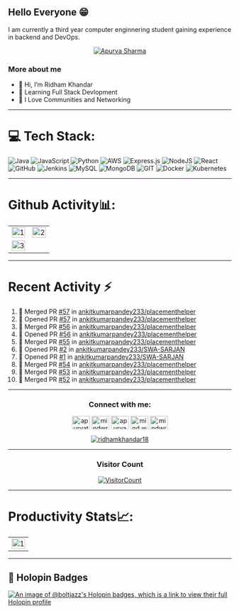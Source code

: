 
## Hello Everyone 😁 

I am currently a third year computer enginnering student gaining experience in backend and DevOps.

<p align="center"><a href="https://github.com/ryo-ma/github-profile-trophy"><img src="https://github-profile-trophy.vercel.app/?username=Rythm18&theme=dracula&column=4&margin-w=15&margin-h=15" alt="Apurva Sharma" /></a></p>


### More about me
- 👋 Hi, I’m Ridham Khandar
- 👀 Learning Full Stack Devlopment
- 🌱 I Love Communities and Networking


<hr>

# 💻 Tech Stack:
![Java](https://img.shields.io/badge/java-%23ED8B00.svg?style=for-the-badge&logo=java&logoColor=white) ![JavaScript](https://img.shields.io/badge/javascript-%23323330.svg?style=for-the-badge&logo=javascript&logoColor=%23F7DF1E) ![Python](https://img.shields.io/badge/python-3670A0?style=for-the-badge&logo=python&logoColor=ffdd54) ![AWS](https://img.shields.io/badge/AWS-%23FF9900.svg?style=for-the-badge&logo=amazon-aws&logoColor=white) ![Express.js](https://img.shields.io/badge/express.js-%23404d59.svg?style=for-the-badge&logo=express&logoColor=%2361DAFB) ![NodeJS](https://img.shields.io/badge/node.js-6DA55F?style=for-the-badge&logo=node.js&logoColor=white) ![React](https://img.shields.io/badge/react-%2320232a.svg?style=for-the-badge&logo=react&logoColor=%2361DAFB) ![GitHub](https://img.shields.io/badge/GitHub-%23121011.svg?style=for-the-badge&logo=github&logoColor=white) ![Jenkins](https://img.shields.io/badge/jenkins-%232C5263.svg?style=for-the-badge&logo=jenkins&logoColor=white) ![MySQL](https://img.shields.io/badge/mysql-%2300f.svg?style=for-the-badge&logo=mysql&logoColor=white) ![MongoDB](https://img.shields.io/badge/MongoDB-%234ea94b.svg?style=for-the-badge&logo=mongodb&logoColor=white) ![GIT](https://img.shields.io/badge/Git-fc6d26?style=for-the-badge&logo=git&logoColor=white) ![Docker](https://img.shields.io/badge/docker-%230db7ed.svg?style=for-the-badge&logo=docker&logoColor=white) ![Kubernetes](https://img.shields.io/badge/kubernetes-%23326ce5.svg?style=for-the-badge&logo=kubernetes&logoColor=white)

<hr>

# Github Activity📊:

<table>
  <tr>
    <td><img src="https://github-readme-stats.vercel.app/api?username=Rythm18&theme=radical&show_icons=true"  display=block width=100% height=auto  alt="1" ></td>
    <td><img src="https://github-readme-stats.vercel.app/api/top-langs/?username=Rythm18&theme=radical&layout=compact&hide=Jupyter%20Notebook"  display=block width=100% height=auto  alt="2" ></td>
   </tr> 
   <tr>
      <td><img src="https://github-readme-streak-stats.herokuapp.com/?user=Rythm18&theme=tokyonight"  display=block width=100% height=auto alt="3" ></td>
<!--      <td><!--START_SECTION:waka-->
<!--END_SECTION:waka-->
  </td>
  </tr>
</table>


<hr>

# Recent Activity :zap:
<!--START_SECTION:activity-->
1. 🎉 Merged PR [#57](https://github.com/ankitkumarpandey233/placementhelper/pull/57) in [ankitkumarpandey233/placementhelper](https://github.com/ankitkumarpandey233/placementhelper)
2. 💪 Opened PR [#57](https://github.com/ankitkumarpandey233/placementhelper/pull/57) in [ankitkumarpandey233/placementhelper](https://github.com/ankitkumarpandey233/placementhelper)
3. 🎉 Merged PR [#56](https://github.com/ankitkumarpandey233/placementhelper/pull/56) in [ankitkumarpandey233/placementhelper](https://github.com/ankitkumarpandey233/placementhelper)
4. 💪 Opened PR [#56](https://github.com/ankitkumarpandey233/placementhelper/pull/56) in [ankitkumarpandey233/placementhelper](https://github.com/ankitkumarpandey233/placementhelper)
5. 🎉 Merged PR [#55](https://github.com/ankitkumarpandey233/placementhelper/pull/55) in [ankitkumarpandey233/placementhelper](https://github.com/ankitkumarpandey233/placementhelper)
6. 💪 Opened PR [#2](https://github.com/ankitkumarpandey233/SWA-SARJAN/pull/2) in [ankitkumarpandey233/SWA-SARJAN](https://github.com/ankitkumarpandey233/SWA-SARJAN)
7. 💪 Opened PR [#1](https://github.com/ankitkumarpandey233/SWA-SARJAN/pull/1) in [ankitkumarpandey233/SWA-SARJAN](https://github.com/ankitkumarpandey233/SWA-SARJAN)
8. 🎉 Merged PR [#54](https://github.com/ankitkumarpandey233/placementhelper/pull/54) in [ankitkumarpandey233/placementhelper](https://github.com/ankitkumarpandey233/placementhelper)
9. 🎉 Merged PR [#53](https://github.com/ankitkumarpandey233/placementhelper/pull/53) in [ankitkumarpandey233/placementhelper](https://github.com/ankitkumarpandey233/placementhelper)
10. 🎉 Merged PR [#52](https://github.com/ankitkumarpandey233/placementhelper/pull/52) in [ankitkumarpandey233/placementhelper](https://github.com/ankitkumarpandey233/placementhelper)
<!--END_SECTION:activity-->

<hr>
 <h3 align="center">Connect with me:</h3>
<p align="center">
<a href="https://dev.to/rythm18" target="blank"><img align="center" src="https://raw.githubusercontent.com/rahuldkjain/github-profile-readme-generator/master/src/images/icons/Social/devto.svg" alt="apurvatech" height="30" width="40" /></a>
<a href="https://twitter.com/ridhamkhandar18" target="blank"><img align="center" src="https://raw.githubusercontent.com/rahuldkjain/github-profile-readme-generator/master/src/images/icons/Social/twitter.svg" alt="mindwrapper" height="30" width="40" /></a>
<a href="https://linkedin.com/in/ridham-khandar-a71841227" target="blank"><img align="center" src="https://raw.githubusercontent.com/rahuldkjain/github-profile-readme-generator/master/src/images/icons/Social/linked-in-alt.svg" alt="apurva866" height="30" width="40" /></a>
<a href="https://instagram.com/ridham.khandar18" target="blank"><img align="center" src="https://raw.githubusercontent.com/rahuldkjain/github-profile-readme-generator/master/src/images/icons/Social/instagram.svg" alt="mind.wrapper" height="30" width="40" /></a>
<a href="https://www.leetcode.com/ridhamkhandar18" target="blank"><img align="center" src="https://raw.githubusercontent.com/rahuldkjain/github-profile-readme-generator/master/src/images/icons/Social/leet-code.svg" alt="mindwr4pper" height="30" width="40" /></a>
 
<p align="center"> <a href="https://twitter.com/ridhamkhandar18" target="blank"><img src="https://img.shields.io/twitter/follow/ridhamkhandar18?logo=twitter&style=for-the-badge" alt="ridhamkhandar18" /></a> </p>

</p>

<hr>

<h3 align="center">Visitor Count</h3>


<a align="center" href="https://profile-counter.glitch.me/{Rythm18}/count.svg">
  
  ![VisitorCount](https://profile-counter.glitch.me/{Rythm18}/count.svg)  
  
</a>

<hr>


# Productivity Stats📈:
<table>
  <tr>
    <td><img src="https://github-profile-summary-cards.vercel.app/api/cards/profile-details?username=Rythm18&theme=monokai"  display=block width=100% height=auto  alt="1" ></td>
   </tr>
</table>

<hr>

 <h2>📌 Holopin Badges</h3>
  
 [![An image of @boltjazz's Holopin badges, which is a link to view their full Holopin profile](https://holopin.me/rythm18)](https://holopin.io/@rythm18)

<!---
Rythm18/Rythm18 is a ✨ special ✨ repository because its `README.md` (this file) appears on your GitHub profile.
You can click the Preview link to take a look at your changes.
--->
